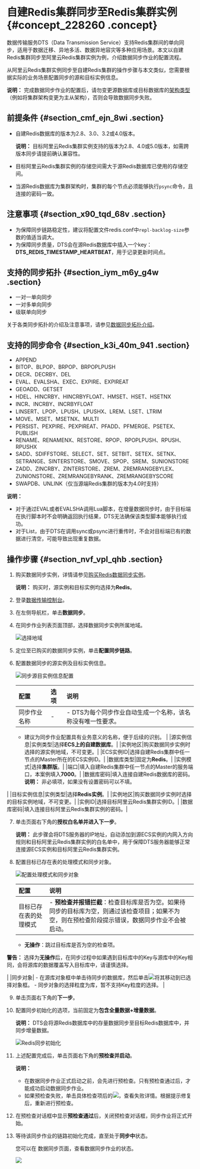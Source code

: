 # 自建Redis集群同步至Redis集群实例 {#concept_228260 .concept}

数据传输服务DTS（Data Transmission Service）支持Redis集群间的单向同步，适用于数据迁移、异地多活、数据异地容灾等多种应用场景。本文以自建Redis集群同步至阿里云Redis集群实例为例，介绍数据同步作业的配置流程。

从阿里云Redis集群实例同步至自建Redis集群的操作步骤与本文类似，您需要根据实际的业务场景配置同步的源和目标实例信息。

**说明：** 完成数据同步作业的配置后，请勿变更源数据库或目标数据库的[架构类型](https://help.aliyun.com/document_detail/86132.html)（例如将集群架构变更为主从架构），否则会导致数据同步失败。

## 前提条件 {#section_cmf_ejn_8wi .section}

-   自建Redis数据库的版本为2.8、3.0、3.2或4.0版本。

    **说明：** 目标阿里云Redis集群实例支持的版本为2.8、4.0或5.0版本，如需跨版本同步请提前确认兼容性。

-   目标阿里云Redis集群实例的存储空间需大于源Redis数据库已使用的存储空间。
-   当源Redis数据库为集群架构时，集群的每个节点必须能够执行`psync`命令，且连接的密码一致。

## 注意事项 {#section_x90_tqd_68v .section}

-   为保障同步链路稳定性，建议将配置文件redis.conf中`repl-backlog-size`参数的值适当调大。
-   为保障同步质量，DTS会在源Redis数据库中插入一个key：**DTS\_REDIS\_TIMESTAMP\_HEARTBEAT**，用于记录更新时间点。

## 支持的同步拓扑 {#section_iym_m6y_g4w .section}

-   一对一单向同步
-   一对多单向同步
-   级联单向同步

关于各类同步拓扑的介绍及注意事项，请参见[数据同步拓扑介绍](cn.zh-CN/用户指南/实时同步/数据同步拓扑介绍.md#)。

## 支持的同步命令 {#section_k3i_40m_941 .section}

-   APPEND
-   BITOP、BLPOP、BRPOP、BRPOPLPUSH
-   DECR、DECRBY、DEL
-   EVAL、EVALSHA、EXEC、EXPIRE、EXPIREAT
-   GEOADD、GETSET
-   HDEL、HINCRBY、HINCRBYFLOAT、HMSET、HSET、HSETNX
-   INCR、INCRBY、INCRBYFLOAT
-   LINSERT、LPOP、LPUSH、LPUSHX、LREM、LSET、LTRIM
-   MOVE、MSET、MSETNX、MULTI
-   PERSIST、PEXPIRE、PEXPIREAT、PFADD、PFMERGE、PSETEX、PUBLISH
-   RENAME、RENAMENX、RESTORE、RPOP、RPOPLPUSH、RPUSH、RPUSHX
-   SADD、SDIFFSTORE、SELECT、SET、SETBIT、SETEX、SETNX、SETRANGE、SINTERSTORE、SMOVE、SPOP、SREM、SUNIONSTORE
-   ZADD、ZINCRBY、ZINTERSTORE、ZREM、ZREMRANGEBYLEX、ZUNIONSTORE、ZREMRANGEBYRANK、ZREMRANGEBYSCORE
-   SWAPDB、UNLINK（仅当源端Redis集群的版本为4.0时支持）

**说明：** 

-   对于通过EVAL或者EVALSHA调用Lua脚本，在增量数据同步时，由于目标端在执行脚本时不会明确返回执行结果，DTS无法确保该类型脚本能够执行成功。
-   对于List，由于DTS在调用sync或psync进行重传时，不会对目标端已有的数据进行清空，可能导致出现重复数据。

## 操作步骤 {#section_nvf_vpl_qhb .section}

1.  购买数据同步实例，详情请参见[购买Redis数据同步实例](cn.zh-CN/用户指南/实时同步/Redis数据同步/购买Redis数据同步实例.md#)。

    **说明：** 购买时，源实例和目标实例均选择为**Redis**。

2.  登录[数据传输控制台](https://dts.console.aliyun.com/)。
3.  在左侧导航栏，单击**数据同步**。
4.  在同步作业列表页面顶部，选择数据同步实例所属地域。

    ![选择地域](http://static-aliyun-doc.oss-cn-hangzhou.aliyuncs.com/assets/img/776198/156472450650604_zh-CN.png)

5.  定位至已购买的数据同步实例，单击**配置同步链路**。
6.  配置数据同步的源实例及目标实例信息。

    ![同步源目实例信息配置](http://static-aliyun-doc.oss-cn-hangzhou.aliyuncs.com/assets/img/190895/156472450646417_zh-CN.png)

    |配置|选项|说明|
    |:-|:-|:-|
    |同步作业名称|-|     -   DTS为每个同步作业自动生成一个名称，该名称没有唯一性要求。
    -   建议为同步作业配置具有业务意义的名称，便于后续的识别。
 |
    |源实例信息|实例类型|选择**ECS上的自建数据库**。|
    |实例地区|购买数据同步实例时选择的源实例地域，不可变更。|
    |ECS实例ID|选择自建Redis集群中任一节点的Master所在的ECS实例ID。|
    |数据库类型|固定为**Redis**。|
    |实例模式|选择**集群版**。|
    |端口|填入自建Redis集群中任一节点的Master的服务端口，本案例填入**7000**。|
    |数据库密码|填入连接自建Redis数据库的密码。 **说明：** 非必填项，如果没有设置密码可以不填。

 |
    |目标实例信息|实例类型|选择**Redis实例**。|
    |实例地区|购买数据同步实例时选择的目标实例地域，不可变更。|
    |实例ID|选择目标阿里云Redis集群实例ID。|
    |数据库密码|填入连接目标阿里云Redis集群实例的密码。|

7.  单击页面右下角的**授权白名单并进入下一步**。

    **说明：** 此步骤会将DTS服务器的IP地址，自动添加到源ECS实例的内网入方向规则和目标阿里云Redis集群实例的白名单中，用于保障DTS服务器能够正常连接源ECS实例和目标阿里云Redis集群实例。

8.  配置目标已存在表的处理模式和同步对象。

    ![配置处理模式和同步对象](http://static-aliyun-doc.oss-cn-hangzhou.aliyuncs.com/assets/img/776198/156472450650649_zh-CN.png)

    |配置|说明|
    |:-|:-|
    |目标已存在表的处理模式|     -   **预检查并报错拦截**：检查目标库是否为空。如果待同步的目标库为空，则通过该检查项目；如果不为空，则在预检查阶段提示错误，数据同步作业不会被启动。
    -   **无操作**：跳过目标库是否为空的检查项。

**警告：** 选择为**无操作**后，在同步过程中如果遇到目标库中的Key与源库中的Key相同，会将源库的数据覆盖写入目标库中，请谨慎选择。

 |
    |同步对象|     -   在源库对象框中单击待同步的数据库，然后单击![](http://static-aliyun-doc.oss-cn-hangzhou.aliyuncs.com/assets/img/79929/156472450640698_zh-CN.png)将其移动到已选择对象框。
    -   同步对象的选择粒度为库，暂不支持Key粒度的选择。
 |

9.  单击页面右下角的**下一步**。
10. 配置同步初始化的选项，当前固定为**包含全量数据+增量数据**。

    **说明：** DTS会将源Redis数据库中的存量数据同步至目标Redis数据库中，并同步增量数据。

    ![Redis同步初始化](http://static-aliyun-doc.oss-cn-hangzhou.aliyuncs.com/assets/img/776198/156472450650606_zh-CN.png)

11. 上述配置完成后，单击页面右下角的**预检查并启动**。

    **说明：** 

    -   在数据同步作业正式启动之前，会先进行预检查。只有预检查通过后，才能成功启动数据同步作业。
    -   如果预检查失败，单击具体检查项后的![](http://static-aliyun-doc.oss-cn-hangzhou.aliyuncs.com/assets/img/17095/156472450747468_zh-CN.png)，查看失败详情。根据提示修复后，重新进行预检查。
12. 在预检查对话框中显示**预检查通过**后，关闭预检查对话框，同步作业将正式开始。
13. 等待该同步作业的链路初始化完成，直至处于**同步中**状态。

    您可以在 数据同步页面，查看数据同步作业的状态。

    ![](http://static-aliyun-doc.oss-cn-hangzhou.aliyuncs.com/assets/img/17125/156472450741059_zh-CN.png)


